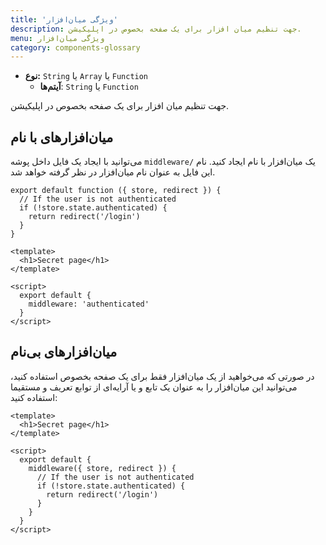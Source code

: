 ```yaml
---
title: 'ویژگی میان‌افزار'
description: جهت تنظیم میان افزار برای یک صفحه بخصوص در اپلیکیشن.
menu: ویژگی میان‌افزار
category: components-glossary
---
```


- **نوع:** `String` یا `Array` یا `Function`
  - **آیتم‌ها**: `String` یا `Function`

جهت تنظیم میان افزار برای یک صفحه بخصوص در اپلیکیشن.

## میان‌افزارهای با نام

می‌توانید با ایجاد یک فایل داخل پوشه `middleware/` یک میان‌افزار با نام ایجاد کنید. نام این فایل به عنوان نام میان‌افزار در نظر گرفته خواهد شد.

```js{[middleware/authenticated.js]}
export default function ({ store, redirect }) {
  // If the user is not authenticated
  if (!store.state.authenticated) {
    return redirect('/login')
  }
}
```

```html{}[pages/secret.vue]
<template>
  <h1>Secret page</h1>
</template>

<script>
  export default {
    middleware: 'authenticated'
  }
</script>
```

## میان‌افزارهای بی‌نام

در صورتی که می‌خواهید از یک میان‌افزار فقط برای یک صفحه بخصوص استفاده کنید، می‌توانید این میان‌افزار را به عنوان یک تابع و یا آرایه‌ای از توابع تعریف و مستقیما استفاده کنید:

```html{[pages/secret.vue]}
<template>
  <h1>Secret page</h1>
</template>

<script>
  export default {
    middleware({ store, redirect }) {
      // If the user is not authenticated
      if (!store.state.authenticated) {
        return redirect('/login')
      }
    }
  }
</script>
```
